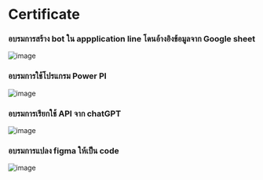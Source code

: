 # Certificate
### อบรมการสร้าง bot ใน appplication line โดนอ้างอิงข้อมูลจาก Google sheet
![image](https://github.com/user-attachments/assets/34184dbe-f2aa-4742-a020-d302ecf0580d)
### อบรมการใช้โปรแกรม Power PI
![image](https://github.com/user-attachments/assets/7a5b28b3-091c-41fa-9929-d3f42fd611f7)
### อบรมการเรียกใช้ API จาก chatGPT
![image](https://github.com/user-attachments/assets/4cd813c1-049c-4af9-9f1c-e6fe5b1695cd)
### อบรมการแปลง figma ให้เป็น code
![image](https://github.com/user-attachments/assets/205010d0-ccb0-49cb-9eb5-45b1e293ce04)
